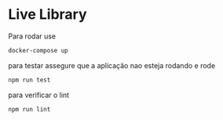 # Live Library
Para rodar use 
```bash
docker-compose up
```

para testar assegure que a aplicação nao esteja rodando e rode
```bash
npm run test
```

para verificar o lint 
```bash
npm run lint
```